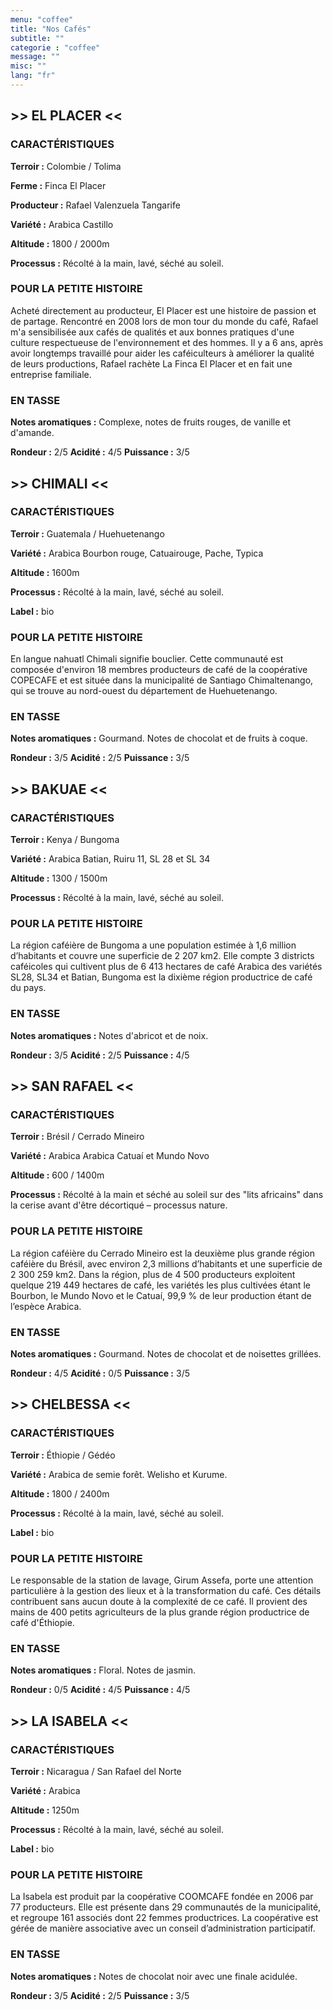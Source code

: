 ```yaml
---
menu: "coffee"
title: "Nos Cafés"
subtitle: ""
categorie : "coffee"
message: ""
misc: ""
lang: "fr"
---
```

## >> EL PLACER <<
### CARACTÉRISTIQUES
**Terroir :**
Colombie / Tolima

**Ferme :**
Finca El Placer

**Producteur :**
Rafael Valenzuela Tangarife

**Variété :**
Arabica Castillo

**Altitude :**
1800 / 2000m

**Processus :**
Récolté à la main, lavé, séché au soleil.

### POUR LA PETITE HISTOIRE
Acheté directement au producteur, El Placer est une histoire de passion et de partage. Rencontré en 2008 lors de mon tour du monde du café, Rafael m'a sensibilisée aux cafés de qualités et aux bonnes pratiques d'une culture respectueuse de l'environnement et des hommes. Il y a 6 ans, après avoir longtemps travaillé pour aider les caféiculteurs à améliorer la qualité de leurs productions, Rafael rachète La Finca El Placer et en fait une entreprise familiale.

### EN TASSE
**Notes aromatiques :**
Complexe, notes de fruits rouges, de vanille et d'amande.

**Rondeur :** 2/5
**Acidité :** 4/5
**Puissance :** 3/5






## >> CHIMALI <<
### CARACTÉRISTIQUES
**Terroir :** 
Guatemala / Huehuetenango

**Variété :**
Arabica Bourbon rouge, Catuairouge, Pache, Typica

**Altitude :** 
1600m

**Processus :** 
Récolté à la main, lavé, séché au soleil.

**Label :**
bio

### POUR LA PETITE HISTOIRE
En langue nahuatl Chimali signifie bouclier. Cette communauté est composée d'environ 18 membres producteurs de café de la coopérative COPECAFE et est située dans la municipalité de Santiago Chimaltenango, qui se trouve au nord-ouest du département de Huehuetenango.

### EN TASSE
**Notes aromatiques :**
Gourmand. Notes de chocolat et de fruits à coque.

**Rondeur :** 3/5
**Acidité :** 2/5
**Puissance :** 3/5








## >> BAKUAE <<
### CARACTÉRISTIQUES
**Terroir :** 
Kenya / Bungoma

**Variété :**
Arabica Batian, Ruiru 11, SL 28 et SL 34

**Altitude :** 
1300 / 1500m

**Processus :** 
Récolté à la main, lavé, séché au soleil.


### POUR LA PETITE HISTOIRE
La région caféière de Bungoma a une population estimée à 1,6 million d’habitants et couvre une superficie de 2 207 km2. Elle compte 3 districts caféicoles qui cultivent plus de 6 413 hectares de café Arabica des variétés SL28, SL34 et Batian, Bungoma est la dixième région productrice de café du pays.

### EN TASSE
**Notes aromatiques :**
Notes d'abricot et de noix.

**Rondeur :** 3/5
**Acidité :** 2/5
**Puissance :** 4/5





## >> SAN RAFAEL <<
### CARACTÉRISTIQUES
**Terroir :** 
Brésil / Cerrado Mineiro

**Variété :**
Arabica Arabica Catuaí et Mundo Novo

**Altitude :** 
600 / 1400m

**Processus :** 
Récolté à la main et séché au soleil sur des "lits africains" dans la cerise avant d'être décortiqué – processus nature.


### POUR LA PETITE HISTOIRE
La région caféière du Cerrado Mineiro est la deuxième plus grande région caféière du Brésil, avec environ 2,3 millions d’habitants et une superficie de 2 300 259 km2.
Dans la région, plus de 4 500 producteurs exploitent quelque 219 449 hectares de café, les variétés les plus cultivées étant le Bourbon, le Mundo Novo et le Catuaí, 99,9 % de leur production étant de l’espèce Arabica.

### EN TASSE
**Notes aromatiques :**
Gourmand. Notes de chocolat et de noisettes grillées.

**Rondeur :** 4/5
**Acidité :** 0/5
**Puissance :** 3/5






## >> CHELBESSA <<
### CARACTÉRISTIQUES
**Terroir :** 
Éthiopie / Gédéo

**Variété :**
Arabica de semie forêt. Welisho et Kurume.

**Altitude :** 
1800 / 2400m

**Processus :** 
Récolté à la main, lavé, séché au soleil.

**Label :**
bio

### POUR LA PETITE HISTOIRE
Le responsable de la station de lavage, Girum Assefa, porte une attention particulière à la gestion des lieux et à la transformation du café. Ces détails contribuent sans aucun doute à la complexité de ce café. Il provient des mains de 400 petits agriculteurs de la plus grande région productrice de café d'Éthiopie.

### EN TASSE
**Notes aromatiques :**
Floral. Notes de jasmin.

**Rondeur :** 0/5
**Acidité :** 4/5
**Puissance :** 4/5






## >> LA ISABELA <<
### CARACTÉRISTIQUES
**Terroir :** 
Nicaragua / San Rafael del Norte

**Variété :**
Arabica

**Altitude :** 
1250m

**Processus :** 
Récolté à la main, lavé, séché au soleil.

**Label :**
bio

### POUR LA PETITE HISTOIRE
La Isabela est produit par la coopérative COOMCAFE fondée en 2006 par 77 producteurs. Elle est présente dans 29 communautés de la municipalité, et regroupe 161 associés dont 22 femmes productrices.
La coopérative est gérée de manière associative avec un conseil d’administration participatif. 

### EN TASSE
**Notes aromatiques :**
Notes de chocolat noir avec une finale acidulée.

**Rondeur :** 3/5
**Acidité :** 2/5
**Puissance :** 3/5